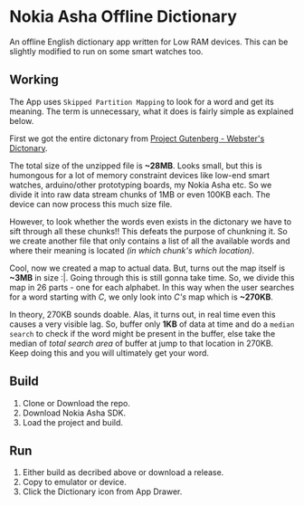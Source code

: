 # Nokia Asha Offline Dictionary

An offline English dictionary app written for Low RAM devices. This can be slightly modified to run on some smart watches too.

## Working

The App uses `Skipped Partition Mapping` to look for a word and get its meaning. The term is unnecessary, what it does is fairly simple as explained below. 

First we got the entire dictonary from [Project Gutenberg - Webster's Dictonary](https://www.gutenberg.org/).

The total size of the unzipped file is **~28MB**. Looks small, but this is humongous for a lot of memory constraint devices like low-end smart watches, arduino/other prototyping boards, my Nokia Asha etc. So we divide it into raw data stream chunks of 1MB or even 100KB each. The device can now process this much size file.

However, to look whether the words even exists in the dictonary we have to sift through all these chunks!! This defeats the purpose of chunkning it. So we create another file that only contains a list of all the available words and where their meaning is located  _(in which chunk's which location)_.

Cool, now we created a map to actual data. But, turns out the map itself is **~3MB** in size :|. Going through this is still gonna take time. So, we divide this map in 26 parts - one for each alphabet. In this way when the user searches for a word starting with _C_, we only look into _C's_ map which is **~270KB**.

In theory, 270KB sounds doable. Alas, it turns out, in real time even this causes a very visible lag. So, buffer only **1KB** of data at time and do a `median search` to check if the word might be present in the buffer, else take the median of _total search area_ of buffer at jump to that location in 270KB. Keep doing this and you will ultimately get your word. 

## Build

1. Clone or Download the repo.
2. Download Nokia Asha SDK.
3. Load the project and build.

## Run

1. Either build as decribed above or download a release.
2. Copy to emulator or device.
3. Click the Dictionary icon from App Drawer.
